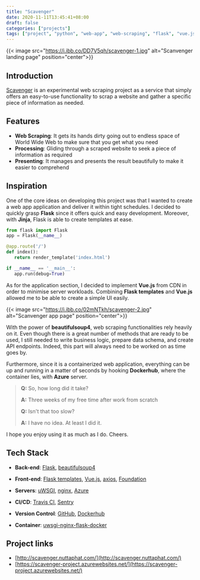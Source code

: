 ```yaml
---
title: "Scavenger"
date: 2020-11-11T13:45:41+08:00
draft: false
categories: ["projects"]
tags: ["project", "python", "web-app", "web-scraping", "flask", "vue.js"]
---
```


{{< image src="https://i.ibb.co/DD7V5qh/scavenger-1.jpg" alt="Scanvenger landing page" position="center">}}

## Introduction

[Scavenger](http://scavenger.nuttaphat.com/) is an experimental web scraping project as a service that simply offers an easy-to-use functionality to scrap a website and gather a specific piece of information as needed.

## Features

- **Web Scraping**: It gets its hands dirty going out to endless space of World Wide Web to make sure that you get what you need
- **Processing**: Gliding through a scraped website to seek a piece of information as required
- **Presenting**: It manages and presents the result beautifully to make it easier to comprehend

## Inspiration

One of the core ideas on developing this project was that I wanted to create a web app application and deliver it within tight schedules. I decided to quickly grasp **Flask** since it offers quick and easy development. Moreover, with **Jinja**, Flask is able to create templates at ease.

```python
from flask import Flask
app = Flask(__name__)

@app.route('/')
def index():
   return render_template('index.html')

if __name__ == '__main__':
   app.run(debug=True)
```

As for the application section, I decided to implement **Vue.js** from CDN in order to minimise server workloads. Combining **Flask templates** and **Vue.js** allowed me to be able to create a simple UI easily.

{{< image src="https://i.ibb.co/02mNTkh/scavenger-2.jpg" alt="Scanvenger app page" position="center">}}

With the power of **beautifulsoup4**, web scraping functionalities rely heavily on it. Even though there is a great number of methods that are ready to be used, I still needed to write business logic, prepare data schema, and create API endpoints. Indeed, this part will always need to be worked on as time goes by.

Furthermore, since it is a containerized web application, everything can be up and running in a matter of seconds by hooking **Dockerhub**, where the container lies, with **Azure** server.

> **Q:** So, how long did it take?
>
> **A:** Three weeks of my free time after work from scratch
>
> **Q:** Isn't that too slow?
>
> **A:** I have no idea. At least I did it.

I hope you enjoy using it as much as I do. Cheers.

## Tech Stack

- **Back-end**: [Flask](https://flask.palletsprojects.com/en/1.1.x/), [beautifulsoup4](https://pypi.org/project/beautifulsoup4/)
- **Front-end**: [Flask templates](https://flask.palletsprojects.com/en/1.1.x/tutorial/templates/), [Vue.js](https://vuejs.org/), [axios](https://github.com/axios/axios), [Foundation](https://get.foundation/)
- **Servers**: [uWSGI](https://uwsgi-docs.readthedocs.io/en/latest/), [nginx](https://www.nginx.com/), [Azure](https://azure.microsoft.com/)

- **CI/CD**: [Travis CI](https://travis-ci.org/), [Sentry](https://sentry.io/)

- **Version Control**: [GitHub](https://github.com/), [Dockerhub](https://hub.docker.com/)

- **Container**: [uwsgi-nginx-flask-docker](https://github.com/tiangolo/uwsgi-nginx-flask-docker)

## Project links

- [http://scavenger.nuttaphat.com/](http://scavenger.nuttaphat.com/)
- [https://scavenger-project.azurewebsites.net/](https://scavenger-project.azurewebsites.net/)
